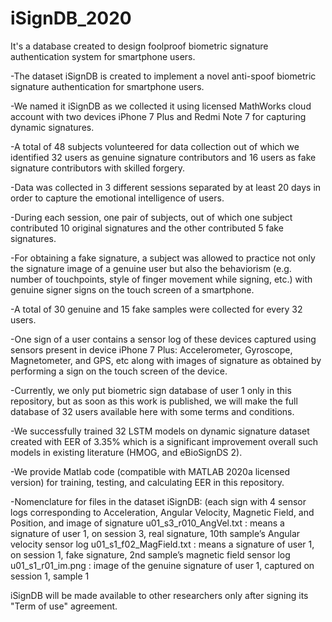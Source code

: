 # iSignDB_2020
It's a database created to design foolproof biometric signature authentication system for smartphone users.

-The dataset iSignDB is created to implement a novel anti-spoof biometric signature authentication for smartphone users.

-We named it iSignDB as we collected it using licensed MathWorks cloud account with two devices iPhone 7 Plus and Redmi Note 7 for capturing dynamic signatures.

-A total of 48 subjects volunteered for data collection out of which we identified 32 users as genuine signature contributors and 16 users as fake signature contributors with skilled forgery.

-Data was collected in 3 different sessions separated by at least 20 days in order to capture the emotional intelligence of users.

-During each session, one pair of subjects, out of which one subject contributed 10 original signatures and the other contributed 5 fake signatures.

-For obtaining a fake signature, a subject was allowed to practice not only the signature image of a genuine user but also the behaviorism (e.g. number of touchpoints, style of finger movement while signing, etc.) with genuine signer signs on the touch screen of a smartphone.

-A total of 30 genuine and 15 fake samples were collected for every 32 users.

-One sign of a user contains a sensor log of these devices captured using sensors present in device iPhone 7 Plus: Accelerometer, Gyroscope, Magnetometer, and GPS, etc along with images of signature as obtained by performing a sign on the touch screen of the device.

-Currently, we only put biometric sign database of user 1 only in this repository, but as soon as this work is published, we will make the full database of 32 users available here with some terms and conditions.

-We successfully trained 32 LSTM models on dynamic signature dataset created with EER of 3.35% which is a significant improvement overall such models in existing literature (HMOG, and eBioSignDS 2).

-We provide Matlab code (compatible with MATLAB 2020a licensed version) for training, testing, and calculating EER in this repository.

-Nomenclature for files in the dataset iSignDB: (each sign with 4 sensor logs corresponding to Acceleration, Angular Velocity, Magnetic Field, and Position, and image of signature
u01_s3_r010_AngVel.txt : means a signature of user 1, on session 3, real signature, 10th sample’s Angular velocity sensor log
u01_s1_f02_MagField.txt : means a signature of user 1, on session 1, fake signature, 2nd sample’s magnetic field sensor log
u01_s1_r01_im.png : image of the genuine signature of user 1, captured on session 1, sample 1

iSignDB will be made available to other researchers only after signing its "Term of use" agreement.
